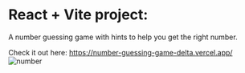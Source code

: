 # React + Vite project:

A number guessing game with hints to help you get the right number.

Check it out here: https://number-guessing-game-delta.vercel.app/
![number](https://github.com/kylead10/number-guessing-game/assets/101107354/afeb5749-5ca8-4717-8efa-39c1781adaef)

